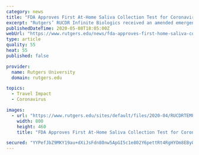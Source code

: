 ```yaml
---
category: news
title: "FDA Approves First At-Home Saliva Collection Test for Coronavirus"
excerpt: "Rutgers’ RUCDR Infinite Biologics received an amended emergency use authorization from the FDA late Thursday for the first SARS-CoV-2 coronavirus test that will allow people to collect their own saliva at home and send to a lab for results."
publishedDateTime: 2020-05-08T18:05:00Z
webUrl: "https://www.rutgers.edu/news/fda-approves-first-home-saliva-collection-test-coronaviruest"
type: article
quality: 55
heat: 55
published: false

provider:
  name: Rutgers University
  domain: rutgers.edu

topics:
  - Travel Impact
  - Coronavirus

images:
  - url: "https://www.rutgers.edu/sites/default/files/2020-04/RUCDRTEMPLATE_promotional%20images%20%288%29.jpg"
    width: 800
    height: 460
    title: "FDA Approves First At-Home Saliva Collection Test for Coronavirus"

secured: "YYPefJbZ9MKY19au+dXiJsFdn80nw5ApGI5c1e802Y6pettRt4RgHYOm8EByOVX8dExwWPdGlcewQtQRCDVn4gzGkmh1kddREn27b9hNuYYy8qBdfAHpZhKdJjR09zRU1eeE3JcRBMP6yfJ16Qrb24Zp/29hOJna4NeeLM1Q+TxGzGxoG1xU8LN8DNt8ZJwTgrdjxdtT1Y2dM5eMdLKQNgjo8+4LDMevoEkt2k7wa4P0hRiCRK4K2ioUKuGnyNuweDjAFnzdD+8Z/kH6yYwsa22TPDb7yNn9EuKHngEP7+or7gHZfoDMMP7IJ1AD57L1;nqjQiftS77bHK+uoTqUeZA=="
---
```


